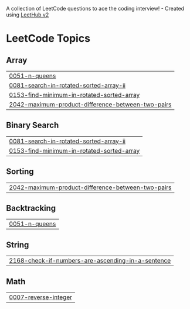 A collection of LeetCode questions to ace the coding interview! - Created using [LeetHub v2](https://github.com/arunbhardwaj/LeetHub-2.0)
<!---LeetCode Topics Start-->
# LeetCode Topics
## Array
|  |
| ------- |
| [0051-n-queens](https://github.com/Siddh-Arth-G/LeetCode-Questions/tree/master/0051-n-queens) |
| [0081-search-in-rotated-sorted-array-ii](https://github.com/Siddh-Arth-G/LeetCode-Questions/tree/master/0081-search-in-rotated-sorted-array-ii) |
| [0153-find-minimum-in-rotated-sorted-array](https://github.com/Siddh-Arth-G/LeetCode-Questions/tree/master/0153-find-minimum-in-rotated-sorted-array) |
| [2042-maximum-product-difference-between-two-pairs](https://github.com/Siddh-Arth-G/LeetCode-Questions/tree/master/2042-maximum-product-difference-between-two-pairs) |
## Binary Search
|  |
| ------- |
| [0081-search-in-rotated-sorted-array-ii](https://github.com/Siddh-Arth-G/LeetCode-Questions/tree/master/0081-search-in-rotated-sorted-array-ii) |
| [0153-find-minimum-in-rotated-sorted-array](https://github.com/Siddh-Arth-G/LeetCode-Questions/tree/master/0153-find-minimum-in-rotated-sorted-array) |
## Sorting
|  |
| ------- |
| [2042-maximum-product-difference-between-two-pairs](https://github.com/Siddh-Arth-G/LeetCode-Questions/tree/master/2042-maximum-product-difference-between-two-pairs) |
## Backtracking
|  |
| ------- |
| [0051-n-queens](https://github.com/Siddh-Arth-G/LeetCode-Questions/tree/master/0051-n-queens) |
## String
|  |
| ------- |
| [2168-check-if-numbers-are-ascending-in-a-sentence](https://github.com/Siddh-Arth-G/LeetCode-Questions/tree/master/2168-check-if-numbers-are-ascending-in-a-sentence) |
## Math
|  |
| ------- |
| [0007-reverse-integer](https://github.com/Siddh-Arth-G/LeetCode-Questions/tree/master/0007-reverse-integer) |
<!---LeetCode Topics End-->